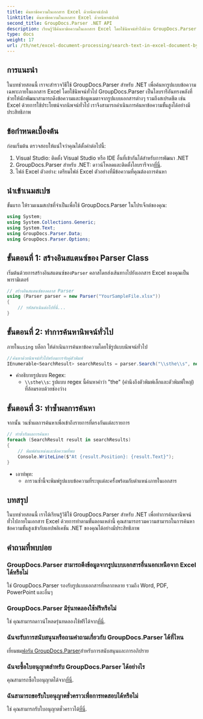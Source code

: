 ```yaml
---
title: ค้นหาข้อความในเอกสาร Excel ด้วยนิพจน์ปกติ
linktitle: ค้นหาข้อความในเอกสาร Excel ด้วยนิพจน์ปกติ
second_title: GroupDocs.Parser .NET API
description: เรียนรู้วิธีค้นหาข้อความในเอกสาร Excel โดยใช้นิพจน์ทั่วไปด้วย GroupDocs.Parser for .NET ทำการค้นหาข้อความขั้นสูงอย่างมีประสิทธิภาพ
type: docs
weight: 17
url: /th/net/excel-document-processing/search-text-in-excel-document-by-regular-expression/
---
```

## การแนะนำ
ในบทช่วยสอนนี้ เราจะสำรวจวิธีใช้ GroupDocs.Parser สำหรับ .NET เพื่อค้นหารูปแบบข้อความเฉพาะภายในเอกสาร Excel โดยใช้นิพจน์ทั่วไป GroupDocs.Parser เป็นไลบรารีอันทรงพลังที่ช่วยให้นักพัฒนาสามารถดึงข้อความและข้อมูลเมตาจากรูปแบบเอกสารต่างๆ รวมถึงสเปรดชีต เช่น Excel ด้วยการใช้ประโยชน์จากนิพจน์ทั่วไป เราจึงสามารถดำเนินการค้นหาข้อความขั้นสูงได้อย่างมีประสิทธิภาพ
## ข้อกำหนดเบื้องต้น
ก่อนเริ่มต้น ตรวจสอบให้แน่ใจว่าคุณได้ตั้งค่าต่อไปนี้:
1. Visual Studio: ติดตั้ง Visual Studio หรือ IDE อื่นที่เข้ากันได้สำหรับการพัฒนา .NET
2.  GroupDocs.Parser สำหรับ .NET: ดาวน์โหลดและติดตั้งไลบรารีจาก[ที่นี่](https://releases.groupdocs.com/parser/net/).
3. ไฟล์ Excel ตัวอย่าง: เตรียมไฟล์ Excel ตัวอย่างที่มีข้อความที่คุณต้องการค้นหา

## นำเข้าเนมสเปซ
ขั้นแรก ให้รวมเนมสเปซที่จำเป็นเพื่อใช้ GroupDocs.Parser ในโปรเจ็กต์ของคุณ:
```csharp
using System;
using System.Collections.Generic;
using System.Text;
using GroupDocs.Parser.Data;
using GroupDocs.Parser.Options;
```
## ขั้นตอนที่ 1: สร้างอินสแตนซ์ของ Parser Class
 เริ่มต้นด้วยการสร้างอินสแตนซ์ของ`Parser` คลาสโดยส่งเส้นทางไปยังเอกสาร Excel ของคุณเป็นพารามิเตอร์
```csharp
// สร้างอินสแตนซ์ของคลาส Parser
using (Parser parser = new Parser("YourSampleFile.xlsx"))
{
    // รหัสดำเนินต่อไปที่นี่...
}
```
## ขั้นตอนที่ 2: ทำการค้นหานิพจน์ทั่วไป
 ภายใน`using` บล็อก ให้ดำเนินการค้นหาข้อความโดยใช้รูปแบบนิพจน์ทั่วไป
```csharp
//ค้นหาด้วยนิพจน์ทั่วไปพร้อมการจับคู่ตัวพิมพ์
IEnumerable<SearchResult> searchResults = parser.Search("\\sthe\\s", new SearchOptions(true, false, true));
```
- คำอธิบายรูปแบบ Regex:
  - `\\sthe\\s`: รูปแบบ regex นี้ค้นหาคำว่า "the" (คำนึงถึงตัวพิมพ์เล็กและตัวพิมพ์ใหญ่) ที่ล้อมรอบด้วยช่องว่าง
## ขั้นตอนที่ 3: ทำซ้ำผลการค้นหา
จากนั้น วนซ้ำผลการค้นหาเพื่อเข้าถึงรายการที่ตรงกันแต่ละรายการ
```csharp
// ทำซ้ำกับผลการค้นหา
foreach (SearchResult result in searchResults)
{
    // พิมพ์ตำแหน่งและข้อความที่พบ
    Console.WriteLine($"At {result.Position}: {result.Text}");
}
```
- เอาท์พุท:
  - การวนซ้ำนี้จะพิมพ์รูปแบบข้อความที่ระบุแต่ละครั้งพร้อมกับตำแหน่งภายในเอกสาร

## บทสรุป
ในบทช่วยสอนนี้ เราได้เรียนรู้วิธีใช้ GroupDocs.Parser สำหรับ .NET เพื่อทำการค้นหานิพจน์ทั่วไปภายในเอกสาร Excel ด้วยการทำตามขั้นตอนเหล่านี้ คุณสามารถรวมความสามารถในการค้นหาข้อความขั้นสูงเข้ากับแอปพลิเคชัน .NET ของคุณได้อย่างมีประสิทธิภาพ

## คำถามที่พบบ่อย
### GroupDocs.Parser สามารถดึงข้อมูลจากรูปแบบเอกสารอื่นนอกเหนือจาก Excel ได้หรือไม่
ใช่ GroupDocs.Parser รองรับรูปแบบเอกสารที่หลากหลาย รวมถึง Word, PDF, PowerPoint และอื่นๆ
### GroupDocs.Parser มีรุ่นทดลองใช้ฟรีหรือไม่
 ใช่ คุณสามารถดาวน์โหลดรุ่นทดลองใช้ฟรีได้จาก[ที่นี่](https://releases.groupdocs.com/).
### ฉันจะรับการสนับสนุนหรือถามคำถามเกี่ยวกับ GroupDocs.Parser ได้ที่ไหน
 เยี่ยมชม[ฟอรัม GroupDocs.Parser](https://forum.groupdocs.com/c/parser/17)สำหรับการสนับสนุนและการอภิปราย
### ฉันจะซื้อใบอนุญาตสำหรับ GroupDocs.Parser ได้อย่างไร
 คุณสามารถซื้อใบอนุญาตได้จาก[ที่นี่](https://purchase.groupdocs.com/buy).
### ฉันสามารถขอรับใบอนุญาตชั่วคราวเพื่อการทดสอบได้หรือไม่
 ใช่ คุณสามารถรับใบอนุญาตชั่วคราวได้[ที่นี่](https://purchase.groupdocs.com/temporary-license/).
